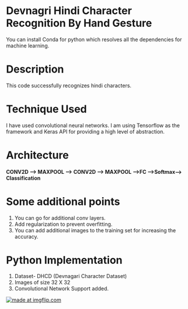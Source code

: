 # Devnagri Hindi Character Recognition By Hand Gesture

You can install Conda for python which resolves all the dependencies for machine learning.

# Description
This code successfully recognizes hindi characters.

# Technique Used

I have used convolutional neural networks.
I am using Tensorflow as the framework and Keras API for providing a high level of abstraction.

# Architecture

#### CONV2D --> MAXPOOL --> CONV2D --> MAXPOOL -->FC -->Softmax--> Classification

# Some additional points

1) You can go for additional conv layers.
2) Add regularization to prevent overfitting.
3) You can add additional images to the training set for increasing the accuracy.


# Python  Implementation

1) Dataset- DHCD (Devnagari Character Dataset)
2) Images of size 32 X 32
4) Convolutional Network Support added.


<a href="https://imgflip.com/gif/2r200c"><img src="https://i.imgflip.com/2r200c.gif" title="made at imgflip.com"/></a>
